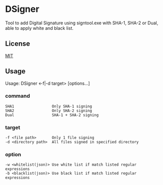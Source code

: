 # DSigner
Tool to add Digital Signature using signtool.exe with SHA-1, SHA-2 or Dual, able to apply white and black list.

## License
[MIT](https://github.com/18konoe/DSigner/blob/master/LICENSE)

## Usage

  Usage: DSigner <command> <-f|-d target> [options...]  
  ### command
    SHA1                 Only SHA-1 signing  
    SHA2                 Only SHA-2 signing  
    Dual                 SHA-1 + SHA-2 signing  

  ### target
    -f <file path>       Only 1 file signing  
    -d <directory path>  All files signed in specified directory  

  ### option
    -w <whitelist(json)> Use white list if match listed regular expressions  
    -b <blacklist(json)> Use black list if match listed regular expressions  
